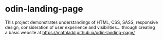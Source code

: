 # odin-landing-page

This project demonstrates understandings of HTML, CSS, SASS, responsive design, consideration of user experience and visibilities... through creating a basic website at https://mathladd.github.io/odin-landing-page/
